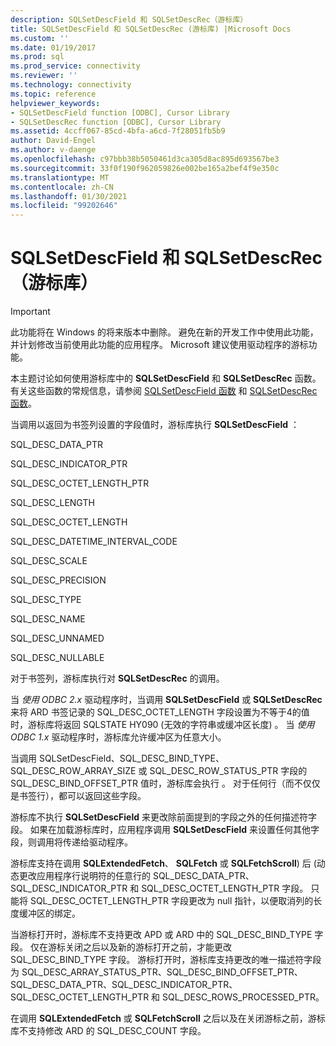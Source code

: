 ```yaml
---
description: SQLSetDescField 和 SQLSetDescRec（游标库）
title: SQLSetDescField 和 SQLSetDescRec (游标库) |Microsoft Docs
ms.custom: ''
ms.date: 01/19/2017
ms.prod: sql
ms.prod_service: connectivity
ms.reviewer: ''
ms.technology: connectivity
ms.topic: reference
helpviewer_keywords:
- SQLSetDescField function [ODBC], Cursor Library
- SQLSetDescRec function [ODBC], Cursor Library
ms.assetid: 4ccff067-85cd-4bfa-a6cd-7f28051fb5b9
author: David-Engel
ms.author: v-daenge
ms.openlocfilehash: c97bbb38b5050461d3ca305d8ac895d693567be3
ms.sourcegitcommit: 33f0f190f962059826e002be165a2bef4f9e350c
ms.translationtype: MT
ms.contentlocale: zh-CN
ms.lasthandoff: 01/30/2021
ms.locfileid: "99202646"
---
```

# <a name="sqlsetdescfield-and-sqlsetdescrec-cursor-library"></a>SQLSetDescField 和 SQLSetDescRec（游标库）
> [!IMPORTANT]  
>  此功能将在 Windows 的将来版本中删除。 避免在新的开发工作中使用此功能，并计划修改当前使用此功能的应用程序。 Microsoft 建议使用驱动程序的游标功能。  
  
 本主题讨论如何使用游标库中的 **SQLSetDescField** 和 **SQLSetDescRec** 函数。 有关这些函数的常规信息，请参阅 [SQLSetDescField 函数](../../../odbc/reference/syntax/sqlsetdescfield-function.md) 和 [SQLSetDescRec 函数](../../../odbc/reference/syntax/sqlsetdescrec-function.md)。  
  
 当调用以返回为书签列设置的字段值时，游标库执行 **SQLSetDescField** ：  
  
 SQL_DESC_DATA_PTR  
  
 SQL_DESC_INDICATOR_PTR  
  
 SQL_DESC_OCTET_LENGTH_PTR  
  
 SQL_DESC_LENGTH  
  
 SQL_DESC_OCTET_LENGTH  
  
 SQL_DESC_DATETIME_INTERVAL_CODE  
  
 SQL_DESC_SCALE  
  
 SQL_DESC_PRECISION  
  
 SQL_DESC_TYPE  
  
 SQL_DESC_NAME  
  
 SQL_DESC_UNNAMED  
  
 SQL_DESC_NULLABLE  
  
 对于书签列，游标库执行对 **SQLSetDescRec** 的调用。  
  
 当 *使用 ODBC 2.x* 驱动程序时，当调用 **SQLSetDescField** 或 **SQLSetDescRec** 来将 ARD 书签记录的 SQL_DESC_OCTET_LENGTH 字段设置为不等于4的值时，游标库将返回 SQLSTATE HY090 (无效的字符串或缓冲区长度) 。 当 *使用 ODBC 1.x* 驱动程序时，游标库允许缓冲区为任意大小。  
  
 当调用 SQLSetDescField、SQL_DESC_BIND_TYPE、SQL_DESC_ROW_ARRAY_SIZE 或 SQL_DESC_ROW_STATUS_PTR 字段的 SQL_DESC_BIND_OFFSET_PTR 值时，游标库会执行 。 对于任何行（而不仅仅是书签行），都可以返回这些字段。  
  
 游标库不执行 **SQLSetDescField** 来更改除前面提到的字段之外的任何描述符字段。 如果在加载游标库时，应用程序调用 **SQLSetDescField** 来设置任何其他字段，则调用将传递给驱动程序。  
  
 游标库支持在调用 **SQLExtendedFetch**、 **SQLFetch** 或 **SQLFetchScroll**) 后 (动态更改应用程序行说明符的任意行的 SQL_DESC_DATA_PTR、SQL_DESC_INDICATOR_PTR 和 SQL_DESC_OCTET_LENGTH_PTR 字段。 只能将 SQL_DESC_OCTET_LENGTH_PTR 字段更改为 null 指针，以便取消列的长度缓冲区的绑定。  
  
 当游标打开时，游标库不支持更改 APD 或 ARD 中的 SQL_DESC_BIND_TYPE 字段。 仅在游标关闭之后以及新的游标打开之前，才能更改 SQL_DESC_BIND_TYPE 字段。 游标打开时，游标库支持更改的唯一描述符字段为 SQL_DESC_ARRAY_STATUS_PTR、SQL_DESC_BIND_OFFSET_PTR、SQL_DESC_DATA_PTR、SQL_DESC_INDICATOR_PTR、SQL_DESC_OCTET_LENGTH_PTR 和 SQL_DESC_ROWS_PROCESSED_PTR。  
  
 在调用 **SQLExtendedFetch** 或 **SQLFetchScroll** 之后以及在关闭游标之前，游标库不支持修改 ARD 的 SQL_DESC_COUNT 字段。
